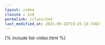 ```yaml
---
layout: video
classno : 2nd
permalink: /class/2nd
last_modified_at: 2021-09-26T18:25:19.748Z
---
```


{% include list-video.html %}
